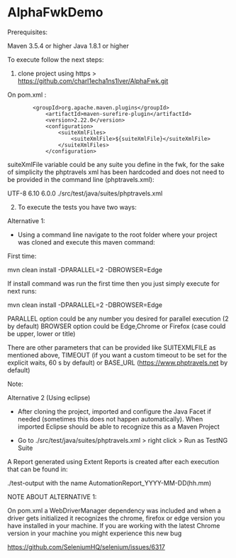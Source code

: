 # AlphaFwkDemo

Prerequisites:

Maven 3.5.4 or higher
Java 1.8.1 or higher


To execute follow the next steps:

1. clone project using https > https://github.com/charl1echa1ns1lver/AlphaFwk.git

On pom.xml :

			<groupId>org.apache.maven.plugins</groupId>
				<artifactId>maven-surefire-plugin</artifactId>
				<version>2.22.0</version>
				<configuration>
					<suiteXmlFiles>
						<suiteXmlFile>${suiteXmlFile}</suiteXmlFile>
					</suiteXmlFiles>
				</configuration>

suiteXmlFile variable could be any suite you define in the fwk, for the sake of simplicity the phptravels xml has been hardcoded and does not need to be provided in the command line (phptravels.xml):

<properties>
		<project.build.sourceEncoding>UTF-8</project.build.sourceEncoding>
		<testng.version>6.10</testng.version>
		<appium.version>6.0.0</appium.version>
		<suiteXmlFile>./src/test/java/suites/phptravels.xml</suiteXmlFile>
	</properties>

2. To execute the tests you have two ways:

Alternative 1:

- Using a command line navigate to the root folder where your project was cloned and execute this maven command:

First time:

mvn clean install -DPARALLEL=2 -DBROWSER=Edge

If install command was run the first time then you just simply execute for next runs:

mvn clean install -DPARALLEL=2 -DBROWSER=Edge

PARALLEL option could be any number you desired for parallel execution (2 by default)
BROWSER option could be Edge,Chrome or Firefox (case could be upper, lower or title)

There are other parameters that can be provided like SUITEXMLFILE as mentioned above,  TIMEOUT (if you want a custom timeout to be set for the explicit waits, 60 s by default) or BASE_URL (https://www.phptravels.net by default)

Note: 

Alternative 2 (Using eclipse)

- After cloning the project, imported and configure the Java Facet if needed (sometimes this does not happen automatically). When imported Eclipse should be able to recognize this as a Maven Project

- Go to ./src/test/java/suites/phptravels.xml > right click > Run as TestNG Suite

A Report generated using Extent Reports is created after each execution that can be found in:

./test-output with the name AutomationReport_YYYY-MM-DD(hh.mm)

NOTE ABOUT ALTERNATIVE 1:

On pom.xml a WebDriverManager dependency was included and when a driver gets initialized it recognizes the chrome, firefox or edge version you have installed in your machine. If you are working with the latest Chrome version in your machine you might experience this new bug

https://github.com/SeleniumHQ/selenium/issues/6317

